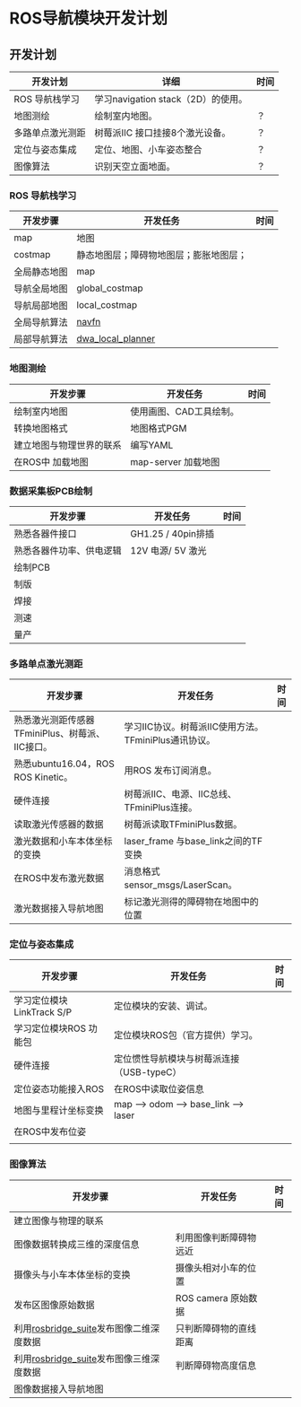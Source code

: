 # ROS导航模块开发计划

## 开发计划

| 开发计划         | 详细                               | 时间 |
| ---------------- | ---------------------------------- | ---- |
| ROS 导航栈学习   | 学习navigation stack（2D）的使用。 |      |
| 地图测绘         | 绘制室内地图。                     | ？   |
| 多路单点激光测距 | 树莓派IIC 接口挂接8个激光设备。    | ？   |
| 定位与姿态集成   | 定位、地图、小车姿态整合           | ？   |
| 图像算法         | 识别天空立面地面。                 | ？   |

### ROS 导航栈学习

| 开发步骤     | 开发任务                                                     | 时间 |
| ------------ | ------------------------------------------------------------ | ---- |
| map          | 地图                                                         |      |
| costmap      | 静态地图层；障碍物地图层；膨胀地图层；                       |      |
| 全局静态地图 | map                                                          |      |
| 导航全局地图 | global_costmap                                               |      |
| 导航局部地图 | local_costmap                                                |      |
| 全局导航算法 | [navfn](http://wiki.ros.org/action/fullsearch/navfn?action=fullsearch&context=180&value=linkto%3A"navfn") |      |
| 局部导航算法 | [dwa_local_planner](http://wiki.ros.org/action/fullsearch/dwa_local_planner?action=fullsearch&context=180&value=linkto%3A"dwa_local_planner") |      |

### 地图测绘

| 开发步骤                 | 开发任务                | 时间 |
| ------------------------ | ----------------------- | ---- |
| 绘制室内地图             | 使用画图、CAD工具绘制。 |      |
| 转换地图格式             | 地图格式PGM             |      |
| 建立地图与物理世界的联系 | 编写YAML                |      |
| 在ROS中  加载地图        | map-server 加载地图     |      |

### 数据采集板PCB绘制

| 开发步骤                 | 开发任务           | 时间 |
| ------------------------ | ------------------ | ---- |
| 熟悉各器件接口           | GH1.25 / 40pin排插 |      |
| 熟悉各器件功率、供电逻辑 | 12V 电源/ 5V 激光  |      |
| 绘制PCB                  |                    |      |
| 制版                     |                    |      |
| 焊接                     |                    |      |
| 测速                     |                    |      |
| 量产                     |                    |      |

### 多路单点激光测距

| 开发步骤                                        | 开发任务                                             | 时间 |
| ----------------------------------------------- | ---------------------------------------------------- | ---- |
| 熟悉激光测距传感器TFminiPlus、树莓派、IIC接口。 | 学习IIC协议。树莓派IIC使用方法。TFminiPlus通讯协议。 |      |
| 熟悉ubuntu16.04，ROS ROS Kinetic。              | 用ROS 发布订阅消息。                                 |      |
| 硬件连接                                        | 树莓派IIC、电源、IIC总线、TFminiPlus连接。           |      |
| 读取激光传感器的数据                            | 树莓派读取TFminiPlus数据。                           |      |
| 激光数据和小车本体坐标的变换                    | laser_frame 与base_link之间的TF变换                  |      |
| 在ROS中发布激光数据                             | 消息格式sensor_msgs/LaserScan。                      |      |
| 激光数据接入导航地图                            | 标记激光测得的障碍物在地图中的位置                   |      |

### 定位与姿态集成

| 开发步骤                  | 开发任务                                  | 时间 |
| ------------------------- | ----------------------------------------- | ---- |
| 学习定位模块LinkTrack S/P | 定位模块的安装、调试。                    |      |
| 学习定位模块ROS 功能包    | 定位模块ROS包（官方提供）学习。           |      |
| 硬件连接                  | 定位惯性导航模块与树莓派连接（USB-typeC） |      |
| 定位姿态功能接入ROS       | 在ROS中读取位姿信息                       |      |
| 地图与里程计坐标变换      | map --> odom --> base_link --> laser      |      |
| 在ROS中发布位姿           |                                           |      |
|                           |                                           |      |

### 图像算法

| 开发步骤                                                     | 开发任务               | 时间 |
| ------------------------------------------------------------ | ---------------------- | ---- |
| 建立图像与物理的联系                                         |                        |      |
| 图像数据转换成三维的深度信息                                 | 利用图像判断障碍物远近 |      |
| 摄像头与小车本体坐标的变换                                   | 摄像头相对小车的位置   |      |
| 发布区图像原始数据                                           | ROS camera 原始数据    |      |
| 利用[rosbridge_suite](http://wiki.ros.org/action/fullsearch/rosbridge_suite?action=fullsearch&context=180&value=linkto%3A"rosbridge_suite")发布图像二维深度数据 | 只判断障碍物的直线距离 |      |
| 利用[rosbridge_suite](http://wiki.ros.org/action/fullsearch/rosbridge_suite?action=fullsearch&context=180&value=linkto%3A"rosbridge_suite")发布图像三维深度数据 | 判断障碍物高度信息     |      |
| 图像数据接入导航地图                                         |                        |      |

